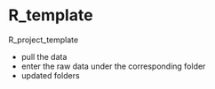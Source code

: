 # R_template
R_project_template

- pull the data
- enter the raw data under the corresponding folder
- updated folders
